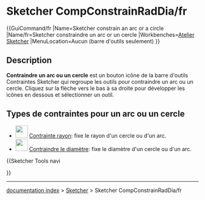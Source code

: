 # Sketcher CompConstrainRadDia/fr
{{GuiCommand/fr
|Name=Sketcher constrain an arc or a circle
|Name/fr=Sketcher constraindre un arc or un cercle
|Workbenches=[Atelier Sketcher](Sketcher_Workbench/fr.md)
|MenuLocation=Aucun (barre d'outils seulement)
}}

## Description

**Contraindre un arc ou un cercle** est un bouton icône de la barre d\'outils Contraintes Sketcher qui regroupe les outils pour contraindre un arc ou un cercle. Cliquez sur la flèche vers le bas à sa droite pour développer les icônes en dessous et sélectionner un outil.

## Types de contraintes pour un arc ou un cercle 

-   <img alt="" src=images/Sketcher_ConstrainRadius.png  style="width:32px;"> [Contrainte rayon](Sketcher_ConstrainRadius.md): fixe le rayon d\'un cercle ou d\'un arc.
-   <img alt="" src=images/Sketcher_ConstrainDiameter.svg  style="width:32px;"> [Contraindre le diamètre](Sketcher_ConstrainDiameter.md): fixe le diamètre d\'un cercle ou d\'un arc.


{{Sketcher Tools navi

}}

---
[documentation index](../README.md) > [Sketcher](Sketcher_Workbench.md) > Sketcher CompConstrainRadDia/fr
